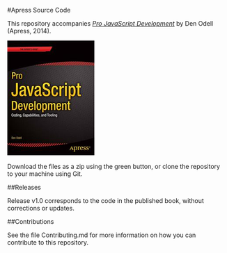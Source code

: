 #Apress Source Code

This repository accompanies [*Pro JavaScript Development*](http://www.apress.com/9781430262688) by Den Odell (Apress, 2014).

![Cover image](9781430262688.jpg)

Download the files as a zip using the green button, or clone the repository to your machine using Git.

##Releases

Release v1.0 corresponds to the code in the published book, without corrections or updates.

##Contributions

See the file Contributing.md for more information on how you can contribute to this repository.
